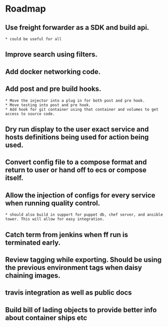 # Roadmap

## Use freight forwarder as a SDK and build api.
    * could be useful for all

## Improve search using filters.

## Add docker networking code.

## Add post and pre build hooks.
    * Move the injector into a plug in for both post and pre hook.
    * Move testing into post and pre hook.
    * Add hook for git container using that container and volumes to get access to source code.

## Dry run display to the user exact service and hosts definitions being used for action being used.

## Convert config file to a compose format and return to user or hand off to ecs or compose itself.

## Allow the injection of configs for every service when running quality control.
    * should also build in support for puppet db, chef server, and ansible tower. This will allow for easy integration. 

## Catch term from jenkins when ff run is terminated early.

## Review tagging while exporting. Should be using the previous environment tags when daisy chaining images.
 
## travis integration as well as public docs

## Build bill of lading objects to provide better info about container ships etc
